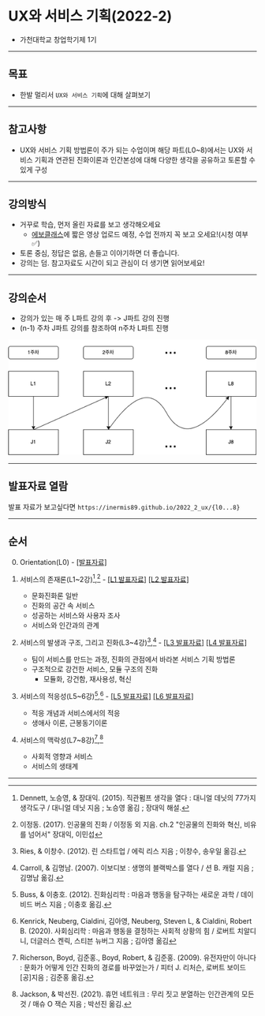 # UX와 서비스 기획(2022-2)

- 가천대학교 창업학기제 1기

---
## 목표

- 한발 멀리서 `UX와 서비스 기획`에 대해 살펴보기

---
## 참고사항


- UX와 서비스 기획 방법론이 주가 되는 수업이며 해당 파트(L0~8)에서는 UX와 서비스 기획과 연관된 진화이론과 인간본성에 대해 다양한 생각을 공유하고 토론할 수 있게 구성

---
## 강의방식

- 거꾸로 학습, 먼저 올린 자료를 보고 생각해오세요
  - [에보클래스](https://evoclass.ai)에 짧은 영상 업로드 예정, 수업 전까지 꼭 보고 오세요!(시청 여부 ✅)
- 토론 중심, 정답은 없음, 손들고 이야기하면 더 좋습니다.
- 강의는 덤. 참고자료도 시간이 되고 관심이 더 생기면 읽어보세요!


---
## 강의순서

- 강의가 있는 매 주 L파트 강의 후 -> J파트 강의 진행
- (n-1) 주차 J파트 강의를 참조하여 n주차 L파트 진행 

![order](./order.png)

---
## 발표자료 열람

발표 자료가 보고싶다면 `https://inermis89.github.io/2022_2_ux/{l0...8}`


---
## 순서

0. Orientation(L0) - [[발표자료]](https://inermis89.github.io/2022_2_ux/l0)

1. 서비스의 존재론(L1~2강)[^1],[^2] - [[L1 발표자료]](https://inermis89.github.io/2022_2_ux/l1) [[L2 발표자료]](https://inermis89.github.io/2022_2_ux/l2)

    - 문화진화론 일반
    - 진화의 공간 속 서비스
    - 성공하는 서비스와 사용자 조사
    - 서비스와 인간과의 관계

2. 서비스의 발생과 구조, 그리고 진화(L3~4강)[^3],[^4] - [[L3 발표자료]](https://inermis89.github.io/2022_2_ux/l3) [[L4 발표자료]](https://inermis89.github.io/2022_2_ux/l4)

    - 팀이 서비스를 만드는 과정, 진화의 관점에서 바라본 서비스 기획 방법론
    - 구조적으로 강건한 서비스, 모듈 구조의 진화
        - 모듈화, 강건함, 재사용성, 혁신

3. 서비스의 적응성(L5~6강)[^5],[^6] - [[L5 발표자료]](https://inermis89.github.io/2022_2_ux/l5) [[L6 발표자료]](https://inermis89.github.io/2022_2_ux/l6)

    - 적응 개념과 서비스에서의 적응 
    - 생애사 이론, 근봉동기이론

4. 서비스의 맥락성(L7~8강)[^7],[^8]

    - 사회적 영향과 서비스
    - 서비스의 생태계

---

[^1]: Dennett, 노승영, & 장대익. (2015). 직관펌프 생각을 열다 : 대니얼 데닛의 77가지 생각도구 / 대니얼 데닛 지음 ; 노승영 옮김 ; 장대익 해설.
[^2]: 이정동. (2017). 인공물의 진화 / 이정동 외 지음. ch.2 "인공물의 진화와 혁신, 비유를 넘어서" 장대익, 이민섭
[^3]: Ries, & 이창수. (2012). 린 스타트업 / 에릭 리스 지음 ; 이창수, 송우일 옮김.
[^4]: Carroll, & 김명남. (2007). 이보디보 : 생명의 블랙박스를 열다 / 션 B. 캐럴 지음 ; 김명남 옮김.
[^5]:  Buss, & 이충호. (2012). 진화심리학 : 마음과 행동을 탐구하는 새로운 과학 / 데이비드 버스 지음 ; 이충호 옮김.
[^6]: Kenrick, Neuberg, Cialdini, 김아영, Neuberg, Steven L, & Cialdini, Robert B. (2020). 사회심리학 : 마음과 행동을 결정하는 사회적 상황의 힘 / 로버트 치알디니, 더글러스 켄릭, 스티븐 뉴버그 지음 ; 김아영 옮김
[^7]: Richerson, Boyd, 김준홍., Boyd, Robert, & 김준홍. (2009). 유전자만이 아니다 : 문화가 어떻게 인간 진화의 경로를 바꾸었는가 / 피터 J. 리처슨, 로버트 보이드 [공]지음 ; 김준홍 옮김.
[^8]: Jackson, & 박선진. (2021). 휴먼 네트워크 : 무리 짓고 분열하는 인간관계의 모든 것 / 매슈 O 잭슨 지음 ; 박선진 옮김.